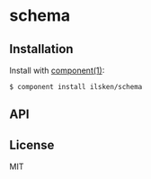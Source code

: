 
# schema

  

## Installation

  Install with [component(1)](http://component.io):

    $ component install ilsken/schema

## API



## License

  MIT
